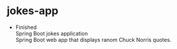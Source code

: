 # jokes-app
* Finished <br>
Spring Boot jokes application <br>
Spring Boot web app that displays ranom Chuck Norris quotes.

